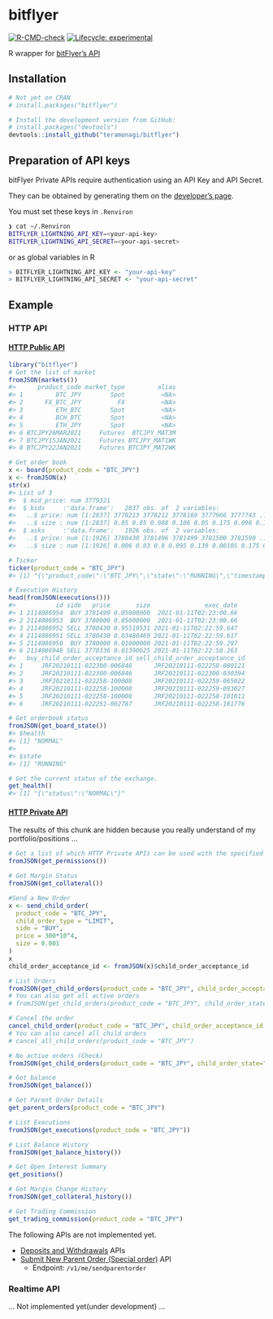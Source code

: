 
<!-- README.md is generated from README.Rmd. Please edit that file -->

# bitflyer

<!-- badges: start -->

[![R-CMD-check](https://github.com/teramonagi/bitflyer/workflows/R-CMD-check/badge.svg)](https://github.com/teramonagi/bitflyer/actions)
[![Lifecycle:
experimental](https://img.shields.io/badge/lifecycle-experimental-orange.svg)](https://www.tidyverse.org/lifecycle/#experimental)
<!-- badges: end -->

R wrapper for [bitFlyer’s
API](https://lightning.bitflyer.com/docs/api?lang=en)

## Installation

``` r
# Not yet on CRAN
# install.packages("bitflyer")

# Install the development version from GitHub:
# install.packages("devtools")
devtools::install_github("teramonagi/bitflyer")
```

## Preparation of API keys

bitFlyer Private APIs require authentication using an API Key and API
Secret.

They can be obtained by generating them on the [developer’s
page](https://lightning.bitflyer.com/developer).

You must set these keys in `.Renviron`

``` bash
❯ cat ~/.Renviron 
BITFLYER_LIGHTNING_API_KEY=<your-api-key>
BITFLYER_LIGHTNING_API_SECRET=<your-api-secret>
```

or as global variables in R

``` r
> BITFLYER_LIGHTNING_API_KEY <- "your-api-key"
> BITFLYER_LIGHTNING_API_SECRET <- "your-api-secret"
```

## Example

### HTTP API

#### [HTTP Public API](https://lightning.bitflyer.com/docs/api?lang=en#http-public-api)

``` r
library("bitflyer")
# Get the list of market
fromJSON(markets())
#>      product_code market_type         alias
#> 1         BTC_JPY        Spot          <NA>
#> 2      FX_BTC_JPY          FX          <NA>
#> 3         ETH_BTC        Spot          <NA>
#> 4         BCH_BTC        Spot          <NA>
#> 5         ETH_JPY        Spot          <NA>
#> 6 BTCJPY26MAR2021     Futures  BTCJPY_MAT3M
#> 7 BTCJPY15JAN2021     Futures BTCJPY_MAT1WK
#> 8 BTCJPY22JAN2021     Futures BTCJPY_MAT2WK

# Get order book
x <- board(product_code = "BTC_JPY")
x <- fromJSON(x)
str(x)
#> List of 3
#>  $ mid_price: num 3779321
#>  $ bids     :'data.frame':   2837 obs. of  2 variables:
#>   ..$ price: num [1:2837] 3778213 3778212 3778169 3777966 3777743 ...
#>   ..$ size : num [1:2837] 0.05 0.85 0.088 0.106 0.05 0.175 0.098 0.15 0.05 0.096 ...
#>  $ asks     :'data.frame':   1926 obs. of  2 variables:
#>   ..$ price: num [1:1926] 3780430 3781496 3781499 3781500 3781590 ...
#>   ..$ size : num [1:1926] 0.006 0.03 0.8 0.095 0.139 0.00105 0.175 0.05 0.008 0.1 ...

# Ticker 
ticker(product_code = "BTC_JPY")
#> [1] "{\"product_code\":\"BTC_JPY\",\"state\":\"RUNNING\",\"timestamp\":\"2021-01-11T02:23:02.923\",\"tick_id\":11641542,\"best_bid\":3778990.0,\"best_ask\":3781496.0,\"best_bid_size\":0.195,\"best_ask_size\":0.03,\"total_bid_depth\":905.4001749,\"total_ask_depth\":838.77890196,\"market_bid_size\":0.0,\"market_ask_size\":0.0,\"ltp\":3780430.0,\"volume\":168682.06537567,\"volume_by_product\":13616.4547289}"

# Execution History
head(fromJSON(executions()))
#>           id side   price       size               exec_date
#> 1 2114086954  BUY 3781499 0.05000000  2021-01-11T02:23:00.66
#> 2 2114086953  BUY 3780000 0.05000000  2021-01-11T02:23:00.66
#> 3 2114086952 SELL 3780430 0.95519531 2021-01-11T02:22:59.647
#> 4 2114086951 SELL 3780430 0.03480469 2021-01-11T02:22:59.617
#> 5 2114086950  BUY 3780000 0.01000000 2021-01-11T02:22:59.297
#> 6 2114086948 SELL 3778336 0.01390625 2021-01-11T02:22:58.263
#>   buy_child_order_acceptance_id sell_child_order_acceptance_id
#> 1     JRF20210111-022300-006846      JRF20210111-022258-080121
#> 2     JRF20210111-022300-006846      JRF20210111-022300-030394
#> 3     JRF20210111-022258-100008      JRF20210111-022259-065022
#> 4     JRF20210111-022258-100008      JRF20210111-022259-093027
#> 5     JRF20210111-022258-100008      JRF20210111-022258-101011
#> 6     JRF20210111-022251-002787      JRF20210111-022258-181776

# Get orderbook status
fromJSON(get_board_state())
#> $health
#> [1] "NORMAL"
#> 
#> $state
#> [1] "RUNNING"

# Get the current status of the exchange.
get_health()
#> [1] "{\"status\":\"NORMAL\"}"
```

#### [HTTP Private API](https://lightning.bitflyer.com/docs/api?lang=en#http-private-api)

The results of this chunk are hidden because you really understand of my
portfolio/positions …

``` r
# Get a list of which HTTP Private APIs can be used with the specified API key
fromJSON(get_permissions())

# Get Margin Status
fromJSON(get_collateral())

#Send a New Order
x <- send_child_order(
  product_code = "BTC_JPY", 
  child_order_type = "LIMIT", 
  side = "BUY", 
  price = 300*10^4, 
  size = 0.001
)
x
child_order_acceptance_id <- fromJSON(x)$child_order_acceptance_id

# List Orders
fromJSON(get_child_orders(product_code = "BTC_JPY", child_order_acceptance_id=child_order_acceptance_id))
# You can also get all active orders
# fromJSON(get_child_orders(product_code = "BTC_JPY", child_order_state="ACTIVE"))

# Cancel the order
cancel_child_order(product_code = "BTC_JPY", child_order_acceptance_id = child_order_acceptance_id)
# You can also cancel all child orders
# cancel_all_child_orders(product_code = "BTC_JPY")

# No active orders (Check)
fromJSON(get_child_orders(product_code = "BTC_JPY", child_order_state="ACTIVE"))

# Get balance
fromJSON(get_balance())

# Get Parent Order Details
get_parent_orders(product_code = "BTC_JPY")

# List Executions
fromJSON(get_executions(product_code = "BTC_JPY"))

# List Balance History
fromJSON(get_balance_history())

# Get Open Interest Summary
get_positions()

# Get Margin Change History
fromJSON(get_collateral_history())

# Get Trading Commission
get_trading_commission(product_code = "BTC_JPY")
```

The following APIs are not implemented yet.

  - [Deposits and
    Withdrawals](https://lightning.bitflyer.com/docs?lang=en#get-crypto-assets-deposit-addresses)
    APIs
  - [Submit New Parent Order (Special
    order)](https://lightning.bitflyer.com/docs?lang=en#submit-new-parent-order-special-order)
    API
      - Endpoint: `/v1/me/sendparentorder`

### Realtime API

… Not implemented yet(under development) …
